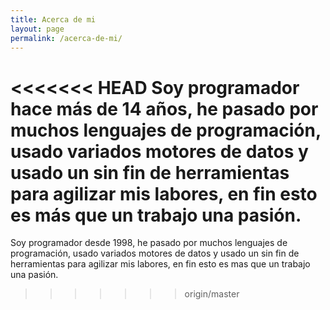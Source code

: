 ```yaml
---
title: Acerca de mi
layout: page
permalink: /acerca-de-mi/
---
```


<<<<<<< HEAD
Soy programador hace más de 14 años, he pasado por muchos lenguajes de programación, usado variados motores de datos y usado un sin fin de herramientas para agilizar mis labores, en fin esto es más que un trabajo una pasión.
=======
Soy programador desde 1998, he pasado por muchos lenguajes de programación, usado variados motores de datos y usado un sin fin de herramientas para agilizar mis labores, en fin esto es mas que un trabajo una pasión.
>>>>>>> origin/master
